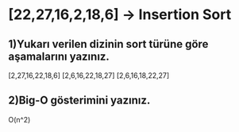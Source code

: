 # [22,27,16,2,18,6] -> Insertion Sort

## 1)Yukarı verilen dizinin sort türüne göre aşamalarını yazınız.

[2,27,16,22,18,6]
[2,6,16,22,18,27]
[2,6,16,18,22,27]

## 2)Big-O gösterimini yazınız.

O(n^2)